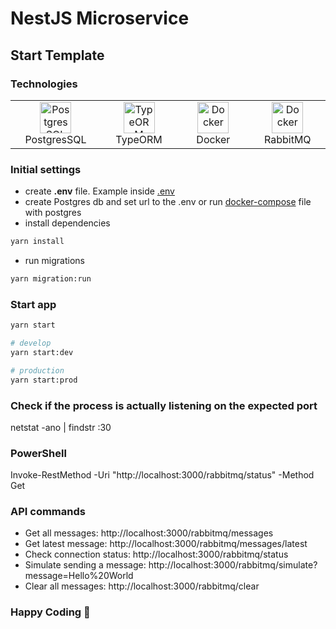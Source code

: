 # NestJS Microservice

## Start Template

### Technologies

<table width="100%">
    <tr>  
      <td align="center" valign="middle" width="17%">
      <a href="https://www.postgresql.org/">
      <img height="50" alt="PostgresSQL" src="https://upload.wikimedia.org/wikipedia/commons/thumb/2/29/Postgresql_elephant.svg/640px-Postgresql_elephant.svg.png"/>
      </a>
      <br />
      PostgresSQL
    </td>
    <td align="center" valign="middle" width="17%">
      <a href="https://typeorm.io/">
      <img height="50" alt="TypeORM" src="https://www.zoneofit.com/wp-content/uploads/2021/06/type-orm.png"/>
      </a>
      <br />
      TypeORM
    </td>
    <td align="center" valign="middle" width="17%">
      <a href="https://www.docker.com/">
      <img height="50" alt="Docker" src="https://d1.awsstatic.com/acs/characters/Logos/Docker-Logo_Horizontel_279x131.b8a5c41e56b77706656d61080f6a0217a3ba356d.png"/>
      </a>
      <br />
      Docker
    </td>
    <td align="center" valign="middle" width="17%">
      <a href="https://www.npmjs.com/package/@golevelup/nestjs-rabbitmq">
      <img height="50" alt="Docker" src="https://www.nastel.com/wp-content/uploads/2022/05/rabbitmq.png"/>
      </a>
      <br />
      RabbitMQ
    </td>
    </tr>
</table>

### Initial settings
- create <b>.env</b> file. Example inside <a href="https://github.com/daniel-wolfson/Nest-microservice-template/blob/master/.env">.env</a>
- create Postgres db and set url to the .env or run <a href="https://github.com/daniel-wolfson/Nest-microservice-template/blob/master/docker/postgres/docker-compose.yml">docker-compose</a> file with postgres
- install dependencies
```sh
yarn install
```
- run migrations
```sh
yarn migration:run
```
  
### Start app
```sh
yarn start

# develop
yarn start:dev

# production
yarn start:prod
```
### Check if the process is actually listening on the expected port
netstat -ano | findstr :30

### PowerShell
Invoke-RestMethod -Uri "http://localhost:3000/rabbitmq/status" -Method Get

### API commands
- Get all messages: http://localhost:3000/rabbitmq/messages
- Get latest message: http://localhost:3000/rabbitmq/messages/latest
- Check connection status: http://localhost:3000/rabbitmq/status
- Simulate sending a message: http://localhost:3000/rabbitmq/simulate?message=Hello%20World
- Clear all messages: http://localhost:3000/rabbitmq/clear

### Happy Coding 🙂
